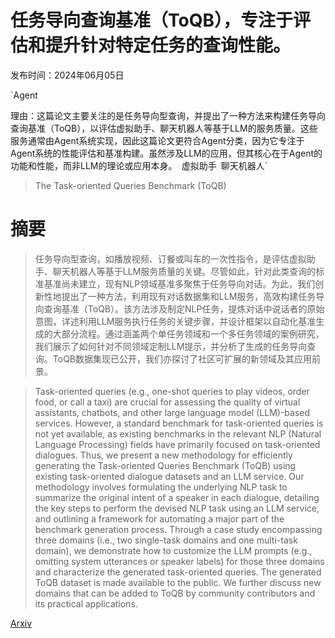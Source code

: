 # 任务导向查询基准（ToQB），专注于评估和提升针对特定任务的查询性能。

发布时间：2024年06月05日

`Agent

理由：这篇论文主要关注的是任务导向型查询，并提出了一种方法来构建任务导向查询基准（ToQB），以评估虚拟助手、聊天机器人等基于LLM的服务质量。这些服务通常由Agent系统实现，因此这篇论文更符合Agent分类，因为它专注于Agent系统的性能评估和基准构建。虽然涉及LLM的应用，但其核心在于Agent的功能和性能，而非LLM的理论或应用本身。` `虚拟助手` `聊天机器人`

> The Task-oriented Queries Benchmark (ToQB)

# 摘要

> 任务导向型查询，如播放视频、订餐或叫车的一次性指令，是评估虚拟助手、聊天机器人等基于LLM服务质量的关键。尽管如此，针对此类查询的标准基准尚未建立，现有NLP领域基准多聚焦于任务导向对话。为此，我们创新性地提出了一种方法，利用现有对话数据集和LLM服务，高效构建任务导向查询基准（ToQB）。该方法涉及制定NLP任务，提炼对话中说话者的原始意图，详述利用LLM服务执行任务的关键步骤，并设计框架以自动化基准生成的大部分流程。通过涵盖两个单任务领域和一个多任务领域的案例研究，我们展示了如何针对不同领域定制LLM提示，并分析了生成的任务导向查询。ToQB数据集现已公开，我们亦探讨了社区可扩展的新领域及其应用前景。

> Task-oriented queries (e.g., one-shot queries to play videos, order food, or call a taxi) are crucial for assessing the quality of virtual assistants, chatbots, and other large language model (LLM)-based services. However, a standard benchmark for task-oriented queries is not yet available, as existing benchmarks in the relevant NLP (Natural Language Processing) fields have primarily focused on task-oriented dialogues. Thus, we present a new methodology for efficiently generating the Task-oriented Queries Benchmark (ToQB) using existing task-oriented dialogue datasets and an LLM service. Our methodology involves formulating the underlying NLP task to summarize the original intent of a speaker in each dialogue, detailing the key steps to perform the devised NLP task using an LLM service, and outlining a framework for automating a major part of the benchmark generation process. Through a case study encompassing three domains (i.e., two single-task domains and one multi-task domain), we demonstrate how to customize the LLM prompts (e.g., omitting system utterances or speaker labels) for those three domains and characterize the generated task-oriented queries. The generated ToQB dataset is made available to the public. We further discuss new domains that can be added to ToQB by community contributors and its practical applications.

[Arxiv](https://arxiv.org/abs/2406.02943)